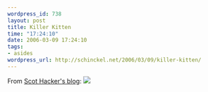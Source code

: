 ```yaml
--- 
wordpress_id: 738
layout: post
title: Killer Kitten
time: "17:24:10"
date: 2006-03-09 17:24:10
tags: 
- asides
wordpress_url: http://schinckel.net/2006/03/09/killer-kitten/
---
```

From [Scot Hacker's blog][1]: ![][2]

   [1]: http://birdhouse.org
   [2]: /images/kitten.jpg

